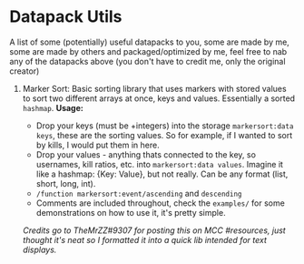 # Datapack Utils
A list of some (potentially) useful datapacks to you, some are made by me, some are made by others and packaged/optimized by me, feel free to nab any of the datapacks above (you don't have to credit me, only the original creator)

 1. Marker Sort: Basic sorting library that uses markers with stored values to sort two different arrays at once, keys and values. Essentially a sorted `hashmap`.
**Usage:**
	- Drop your keys (must be +integers) into the storage `markersort:data keys`, these are the sorting values. So for example, if I wanted to sort by kills, I would put them in here.
	- Drop your values - anything thats connected to the key, so usernames, kill ratios, etc. into `markersort:data values`. Imagine it like a hashmap: {Key: Value}, but not really. Can be any format (list, short, long, int).
	- `/function markersort:event/ascending` and `descending` 
	- Comments are included throughout, check the `examples/` for some demonstrations on how to use it, it's pretty simple.
	
	*Credits go to TheMrZZ#9307 for posting this on MCC #resources, just thought it's neat so I formatted it into a quick lib intended for text displays.*
